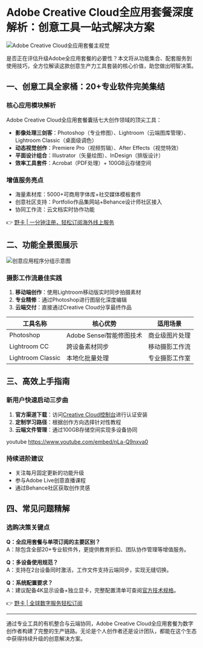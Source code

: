 # Adobe Creative Cloud全应用套餐深度解析：创意工具一站式解决方案

![Adobe Creative Cloud全应用套餐主视觉](https://helpx-prod.scene7.com/is/image/HelpxProd/cc-all-apps-plan-photography-lr-1)

是否正在评估升级Adobe全应用套餐的必要性？本文将从功能集合、配套服务到使用技巧，全方位解读这款创意生产力工具套装的核心价值，助您做出明智决策。

## 一、创意工具全家桶：20+专业软件完美集结
### 核心应用模块解析
Adobe Creative Cloud全应用套餐囊括七大创作领域的顶尖工具：
- **影像处理三剑客**：Photoshop（专业修图）、Lightroom（云端图库管理）、Lightroom Classic（桌面级调色）
- **动态视觉创作**：Premiere Pro（视频剪辑）、After Effects（视觉特效）
- **平面设计组合**：Illustrator（矢量绘图）、InDesign（排版设计）
- **效率工具套件**：Acrobat（PDF处理）+ 100GB云存储空间

### 增值服务亮点
- 海量素材库：5000+可商用字体库+社交媒体模板套件
- 创意社区支持：Portfolio作品集网站+Behance设计师社区接入
- 协同工作流：云文档实时协作功能

👉 [野卡 | 一分钟注册，轻松订阅海外线上服务](https://bbtdd.com/yeka)

## 二、功能全景图展示
![创意应用程序分组示意图](https://helpx-prod.scene7.com/is/image/HelpxProd/cc-all-apps-plan-services-included-web-58)

### 摄影工作流最佳实践
1. **移动端创作**：使用Lightroom移动版实时同步拍摄素材
2. **专业精修**：通过Photoshop进行图层化深度编辑
3. **云端交付**：直接通过Creative Cloud分享最终作品

| 工具名称         | 核心优势                  | 适用场景               |
|------------------|--------------------------|-----------------------|
| Photoshop        | Adobe Sensei智能修图技术 | 商业级图片处理        |
| Lightroom CC     | 跨设备素材同步            | 移动摄影工作流        |
| Lightroom Classic| 本地化批量处理            | 专业摄影工作室        |

## 三、高效上手指南
### 新用户快速启动三步曲
1. **官方渠道下载**：访问[Creative Cloud控制台](https://creativecloud.adobe.com)进行认证安装
2. **定制学习路径**：根据创作方向选择针对性教程
3. **云端文件管理**：通过100GB存储空间实现多设备协同

youtube
https://www.youtube.com/embed/nLa-Q9nxva0


### 持续进阶建议
- 关注每月固定更新的功能升级
- 参与Adobe Live创意直播课程
- 通过Behance社区获取创作灵感

## 四、常见问题精解
### 选购决策关键点
**Q：全应用套餐与单项订阅的主要区别？**  
A：除包含全部20+专业软件外，更提供教育折扣、团队协作管理等增值服务。

**Q：多设备使用规范？**  
A：支持在2台设备同时激活，工作文件支持云端同步，实现无缝切换。

**Q：系统配置要求？**  
A：建议配备4K显示设备+独立显卡，完整配置清单可查阅[官方技术规格](https://helpx.adobe.com/cn/creative-cloud/system-requirements.html)。

👉 [野卡 | 全球数字服务轻松订阅](https://bbtdd.com/yeka)

---

通过专业工具的有机整合与云端协同，Adobe Creative Cloud全应用套餐为数字创作者构建了完整的生产链路。无论是个人创作者还是设计团队，都能在这个生态中获得持续升级的创意解决方案。